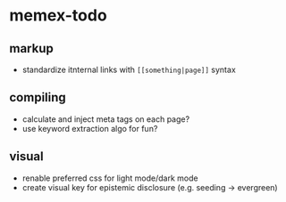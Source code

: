 # memex-todo

## markup

- standardize itnternal links with `[[something|page]]` syntax

## compiling

- calculate and inject meta tags on each page?
- use keyword extraction algo for fun?

## visual

- renable preferred css for light mode/dark mode
- create visual key for epistemic disclosure (e.g. seeding -> evergreen)
